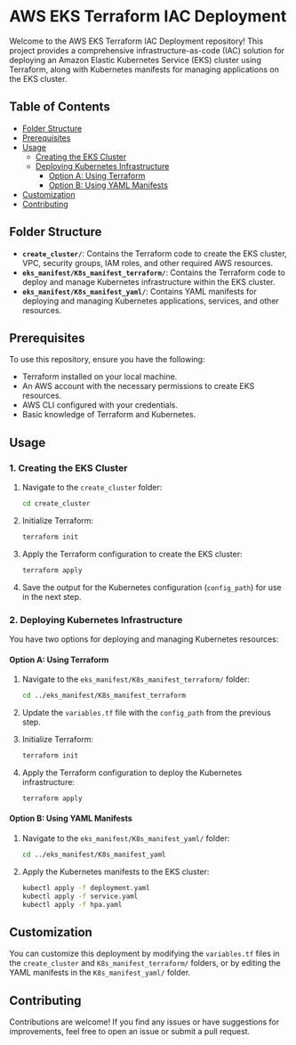 # AWS EKS Terraform IAC Deployment

Welcome to the AWS EKS Terraform IAC Deployment repository! This project provides a comprehensive infrastructure-as-code (IAC) solution for deploying an Amazon Elastic Kubernetes Service (EKS) cluster using Terraform, along with Kubernetes manifests for managing applications on the EKS cluster.

## Table of Contents
- [Folder Structure](#folder-structure)
- [Prerequisites](#prerequisites)
- [Usage](#usage)
  - [Creating the EKS Cluster](#1-creating-the-eks-cluster)
  - [Deploying Kubernetes Infrastructure](#2-deploying-kubernetes-infrastructure)
    - [Option A: Using Terraform](#option-a-using-terraform)
    - [Option B: Using YAML Manifests](#option-b-using-yaml-manifests)
- [Customization](#customization)
- [Contributing](#contributing)




## Folder Structure

- **`create_cluster/`**: Contains the Terraform code to create the EKS cluster, VPC, security groups, IAM roles, and other required AWS resources.
- **`eks_manifest/K8s_manifest_terraform/`**: Contains the Terraform code to deploy and manage Kubernetes infrastructure within the EKS cluster.
- **`eks_manifest/K8s_manifest_yaml/`**: Contains YAML manifests for deploying and managing Kubernetes applications, services, and other resources.

## Prerequisites

To use this repository, ensure you have the following:

- Terraform installed on your local machine.
- An AWS account with the necessary permissions to create EKS resources.
- AWS CLI configured with your credentials.
- Basic knowledge of Terraform and Kubernetes.

## Usage

### 1. Creating the EKS Cluster

1. Navigate to the `create_cluster` folder:

    ```bash
    cd create_cluster
    ```

2. Initialize Terraform:

    ```bash
    terraform init
    ```

3. Apply the Terraform configuration to create the EKS cluster:

    ```bash
    terraform apply
    ```

4. Save the output for the Kubernetes configuration (`config_path`) for use in the next step.

### 2. Deploying Kubernetes Infrastructure

You have two options for deploying and managing Kubernetes resources:

#### Option A: Using Terraform

1. Navigate to the `eks_manifest/K8s_manifest_terraform/` folder:

    ```bash
    cd ../eks_manifest/K8s_manifest_terraform
    ```

2. Update the `variables.tf` file with the `config_path` from the previous step.

3. Initialize Terraform:

    ```bash
    terraform init
    ```

4. Apply the Terraform configuration to deploy the Kubernetes infrastructure:

    ```bash
    terraform apply
    ```

#### Option B: Using YAML Manifests

1. Navigate to the `eks_manifest/K8s_manifest_yaml/` folder:

    ```bash
    cd ../eks_manifest/K8s_manifest_yaml
    ```

2. Apply the Kubernetes manifests to the EKS cluster:

    ```bash
    kubectl apply -f deployment.yaml
    kubectl apply -f service.yaml
    kubectl apply -f hpa.yaml
    ```

## Customization

You can customize this deployment by modifying the `variables.tf` files in the `create_cluster` and `K8s_manifest_terraform/` folders, or by editing the YAML manifests in the `K8s_manifest_yaml/` folder.

## Contributing

Contributions are welcome! If you find any issues or have suggestions for improvements, feel free to open an issue or submit a pull request.
